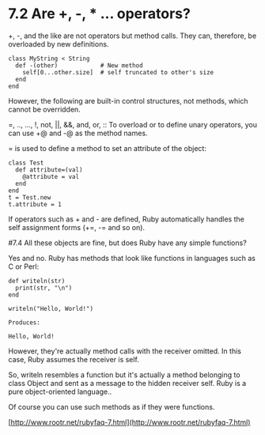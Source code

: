 # 7.2 Are +, -, * ... operators?

+, -, and the like are not operators but method calls. They can, therefore, be overloaded by new definitions.

``` 	 	
class MyString < String
  def -(other)            # New method
    self[0...other.size]  # self truncated to other's size
  end
end
```
However, the following are built-in control structures, not methods, which cannot be overridden.

 	 	
=, .., ..., !, not, ||, &&, and, or, ::
To overload or to define unary operators, you can use +@ and -@ as the method names.

= is used to define a method to set an attribute of the object:

``` 	 	
class Test
  def attribute=(val)
    @attribute = val
  end
end
t = Test.new
t.attribute = 1
```

If operators such as + and - are defined, Ruby automatically handles the self assignment forms (+=, -= and so on).


#7.4 All these objects are fine, but does Ruby have any simple functions?

Yes and no. Ruby has methods that look like functions in languages such as C or Perl:

```
def writeln(str)
  print(str, "\n")
end

writeln("Hello, World!")

Produces:

Hello, World!
```
However, they're actually method calls with the receiver omitted. In this case, Ruby assumes the receiver is self.

So, writeln resembles a function but it's actually a method belonging to class Object and sent as a message to the hidden receiver self. Ruby is a pure object-oriented language..

Of course you can use such methods as if they were functions.

[http://www.rootr.net/rubyfaq-7.html](http://www.rootr.net/rubyfaq-7.html)